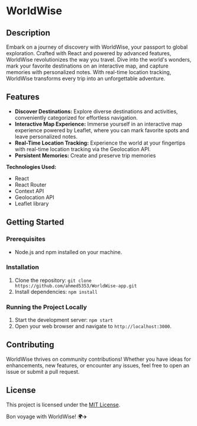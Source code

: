# WorldWise

## Description

Embark on a journey of discovery with WorldWise, your passport to global exploration. Crafted with React and powered by advanced features, WorldWise revolutionizes the way you travel. Dive into the world's wonders, mark your favorite destinations on an interactive map, and capture memories with personalized notes. With real-time location tracking, WorldWise transforms every trip into an unforgettable adventure.



## Features

- **Discover Destinations:** Explore diverse destinations and activities, conveniently categorized for effortless navigation.
- **Interactive Map Experience:** Immerse yourself in an interactive map experience powered by Leaflet, where you can mark favorite spots and leave personalized notes.
- **Real-Time Location Tracking:** Experience the world at your fingertips with real-time location tracking via the Geolocation API.
- **Persistent Memories:** Create and preserve trip memories

**Technologies Used:**
- React
- React Router
- Context API
- Geolocation API
- Leaflet library

## Getting Started

### Prerequisites

- Node.js and npm installed on your machine.

### Installation

1. Clone the repository: `git clone https://github.com/ahmed5353/WorldWise-app.git`
2. Install dependencies: `npm install`

### Running the Project Locally

1. Start the development server: `npm start`
2. Open your web browser and navigate to `http://localhost:3000`.

## Contributing

WorldWise thrives on community contributions! Whether you have ideas for enhancements, new features, or encounter any issues, feel free to open an issue or submit a pull request.

## License

This project is licensed under the [MIT License](LICENSE).

Bon voyage with WorldWise! 🌍✈️
